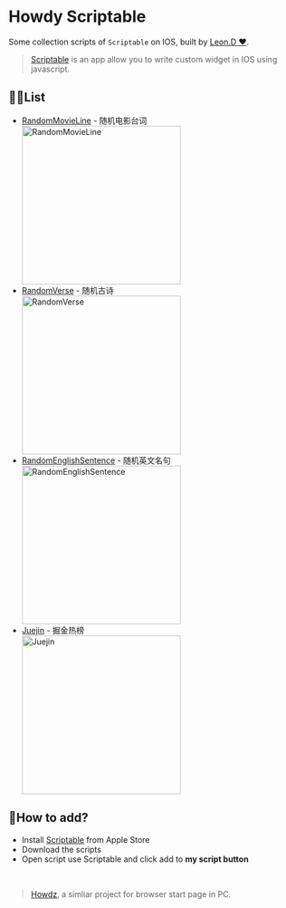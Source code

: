 # Howdy Scriptable

Some collection scripts of `Scriptable` on IOS, built by [Leon.D ❤](https://kongfandong.cn).

> [Scriptable](https://scriptable.app/) is an app allow you to write custom widget in IOS using javascript.

## 🏳️‍🌈List

+ [RandomMovieLine](./RandomMovieLine.js) - 随机电影台词
  <div><img src="https://s2.loli.net/2022/03/19/DfjMWeca4Ao8gtZ.png" width="280px" loading="lazy" alt="RandomMovieLine"></div>
+ [RandomVerse](./RandomVerse.js) - 随机古诗
  <div><img src="https://s2.loli.net/2022/03/19/b1xyifXjePAKkBc.png" width="280px" loading="lazy" alt="RandomVerse"></div>
+ [RandomEnglishSentence](./RandomEnglishSentence.js) - 随机英文名句
  <div><img src="https://s2.loli.net/2022/03/19/YGuorqzy7PnsEUc.png" width="280px" loading="lazy" alt="RandomEnglishSentence"></adiv>
+ [Juejin](./Juejin.js) - 掘金热榜
  <div><img src="https://s2.loli.net/2022/03/19/t8JXITiSWKOjr1M.png" width="280px" loading="lazy" alt="Juejin"></div>

## 🔨How to add?

+ Install [Scriptable](https://apps.apple.com/us/app/scriptable/id1405459188?uo=4) from Apple Store
+ Download the scripts
+ Open script use Scriptable and click add to **my script button**

<br>

>  [Howdz](https://howdz.vercel.app), a simliar project for browser start page in PC.